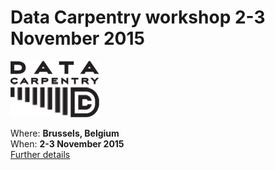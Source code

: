 Data Carpentry workshop 2-3 November 2015
=========================================
![Data Carpentry logo](https://raw.githubusercontent.com/datacarpentry/logos/master/DC1_logo_small.png "Data Carpentry logo")  

Where: **Brussels, Belgium**    
When: **2-3 November 2015**  
[Further details](http://leszektarkowski.github.io/2015-11-02-DC-Brussels/)
